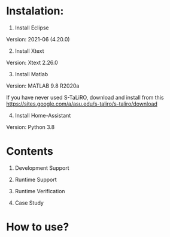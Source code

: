 # Instalation:

1. Install Eclipse 

Version: 2021-06 (4.20.0)

2. Install Xtext

Version: Xtext 2.26.0 

3. Install Matlab

Version: MATLAB 9.8 R2020a

If you have never used S-TaLiRO, download and install from this https://sites.google.com/a/asu.edu/s-taliro/s-taliro/download

4. Install Home-Assistant

Version: Python 3.8

# Contents

1. Development Support

2. Runtime Support

3. Runtime Verification

4. Case Study


# How to use?


